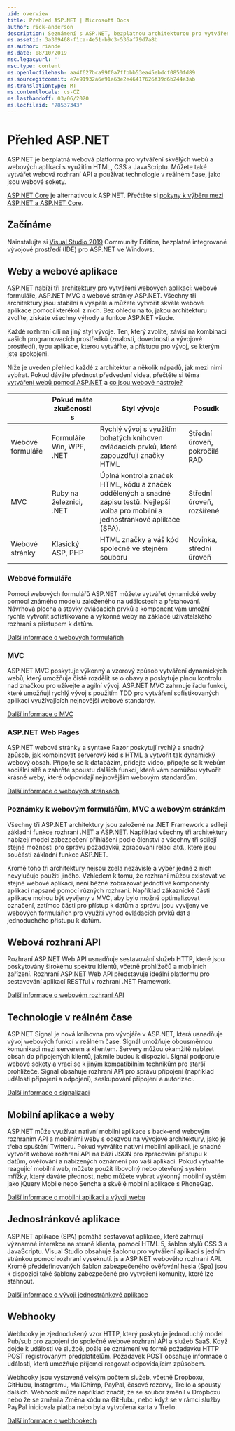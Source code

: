 ```yaml
---
uid: overview
title: Přehled ASP.NET | Microsoft Docs
author: rick-anderson
description: Seznámení s ASP.NET, bezplatnou architekturou pro vytváření webů, webových aplikací a webových rozhraní API.
ms.assetid: 3a309468-f1ca-4e51-b9c3-536af79d7a8b
ms.author: riande
ms.date: 08/10/2019
msc.legacyurl: ''
msc.type: content
ms.openlocfilehash: aa4f627bca99f0a7ffbbb53ea45ebdcf0850fd89
ms.sourcegitcommit: e7e91932a6e91a63e2e46417626f39d6b244a3ab
ms.translationtype: MT
ms.contentlocale: cs-CZ
ms.lasthandoff: 03/06/2020
ms.locfileid: "78537343"
---
```

# <a name="aspnet-overview"></a>Přehled ASP.NET

ASP.NET je bezplatná webová platforma pro vytváření skvělých webů a webových aplikací s využitím HTML, CSS a JavaScriptu. Můžete také vytvářet webová rozhraní API a používat technologie v reálném čase, jako jsou webové sokety.

[ASP.NET Core](https://docs.microsoft.com/aspnet/core/) je alternativou k ASP.NET.  Přečtěte si [pokyny k výběru mezi ASP.NET a ASP.NET Core](https://docs.microsoft.com/aspnet/core/choose-aspnet-framework).

## <a name="get-started"></a>Začínáme

Nainstalujte si [Visual Studio 2019](https://visualstudio.microsoft.com/downloads/?utm_medium=microsoft&utm_source=docs.microsoft.com&utm_campaign=button+cta&utm_content=download+vs2019) Community Edition, bezplatné integrované vývojové prostředí (IDE) pro ASP.NET ve Windows.

## <a name="websites-and-web-applications"></a>Weby a webové aplikace

 ASP.NET nabízí tři architektury pro vytváření webových aplikací: webové formuláře, ASP.NET MVC a webové stránky ASP.NET. Všechny tři architektury jsou stabilní a vyspělé a můžete vytvořit skvělé webové aplikace pomocí kterékoli z nich. Bez ohledu na to, jakou architekturu zvolíte, získáte všechny výhody a funkce ASP.NET všude.

Každé rozhraní cílí na jiný styl vývoje. Ten, který zvolíte, závisí na kombinaci vašich programovacích prostředků (znalosti, dovednosti a vývojové prostředí), typu aplikace, kterou vytváříte, a přístupu pro vývoj, se kterým jste spokojeni.

Níže je uveden přehled každé z architektur a několik nápadů, jak mezi nimi vybírat. Pokud dáváte přednost předvedení videa, přečtěte si téma [vytváření webů pomocí ASP.NET](https://channel9.msdn.com/Blogs/ASP-NET-Site-Videos/Making-Websites-with-ASPNET) a [co jsou webové nástroje?](https://channel9.msdn.com/Blogs/ASP-NET-Site-Videos/what-is-web-tools)

|   | Pokud máte zkušenosti s | Styl vývoje | Posudk |
|-----------|----------------------|-----------------------------------------------------|----------------|
| Webové formuláře | Formuláře Win, WPF, .NET | Rychlý vývoj s využitím bohatých knihoven ovládacích prvků, které zapouzdřují značky HTML | Střední úroveň, pokročilá RAD |
| MVC       | Ruby na železnici, .NET  | Úplná kontrola značek HTML, kódu a značek oddělených a snadné zápisu testů. Nejlepší volba pro mobilní a jednostránkové aplikace (SPA). | Střední úroveň, rozšířené |
| Webové stránky  | Klasický ASP, PHP     | HTML značky a váš kód společně ve stejném souboru | Novinka, střední úroveň |

### <a name="web-forms"></a>Webové formuláře

Pomocí webových formulářů ASP.NET můžete vytvářet dynamické weby pomocí známého modelu založeného na událostech a přetahování. Návrhová plocha a stovky ovládacích prvků a komponent vám umožní rychle vytvořit sofistikované a výkonné weby na základě uživatelského rozhraní s přístupem k datům.

[Další informace o webových formulářích](web-forms/index.md)

### <a name="mvc"></a>MVC

ASP.NET MVC poskytuje výkonný a vzorový způsob vytváření dynamických webů, který umožňuje čistě rozdělit se o obavy a poskytuje plnou kontrolu nad značkou pro užívejte a agilní vývoj. ASP.NET MVC zahrnuje řadu funkcí, které umožňují rychlý vývoj s použitím TDD pro vytváření sofistikovaných aplikací využívajících nejnovější webové standardy.

[Další informace o MVC](mvc/index.md)

### <a name="aspnet-web-pages"></a>ASP.NET Web Pages

ASP.NET webové stránky a syntaxe Razor poskytují rychlý a snadný způsob, jak kombinovat serverový kód s HTML a vytvořit tak dynamický webový obsah. Připojte se k databázím, přidejte video, připojte se k webům sociální sítě a zahrňte spoustu dalších funkcí, které vám pomůžou vytvořit krásné weby, které odpovídají nejnovějším webovým standardům.

[Další informace o webových stránkách](web-pages/index.md)

### <a name="notes-about-web-forms-mvc-and-web-pages"></a>Poznámky k webovým formulářům, MVC a webovým stránkám

Všechny tři ASP.NET architektury jsou založené na .NET Framework a sdílejí základní funkce rozhraní .NET a ASP.NET. Například všechny tři architektury nabízejí model zabezpečení přihlášení podle členství a všechny tři sdílejí stejné možnosti pro správu požadavků, zpracování relací atd., které jsou součástí základní funkce ASP.NET.

Kromě toho tři architektury nejsou zcela nezávislé a výběr jedné z nich nevylučuje použití jiného. Vzhledem k tomu, že rozhraní můžou existovat ve stejné webové aplikaci, není běžné zobrazovat jednotlivé komponenty aplikací napsané pomocí různých rozhraní. Například zákaznické části aplikace mohou být vyvíjeny v MVC, aby bylo možné optimalizovat označení, zatímco části pro přístup k datům a správu jsou vyvíjeny ve webových formulářích pro využití výhod ovládacích prvků dat a jednoduchého přístupu k datům.

## <a name="web-apis"></a>Webová rozhraní API

Rozhraní ASP.NET Web API usnadňuje sestavování služeb HTTP, které jsou poskytovány širokému spektru klientů, včetně prohlížečů a mobilních zařízení. Rozhraní ASP.NET Web API představuje ideální platformu pro sestavování aplikací RESTful v rozhraní .NET Framework.

[Další informace o webovém rozhraní API](web-api/index.md)

<!-- Put first under Web API TOC:  Watch video (9 minutes) https://channel9.msdn.com/Blogs/ASP-NET-Site-Videos/services-and-aspnet -->

## <a name="real-time-technologies"></a>Technologie v reálném čase

ASP.NET Signal je nová knihovna pro vývojáře v ASP.NET, která usnadňuje vývoj webových funkcí v reálném čase. Signál umožňuje obousměrnou komunikaci mezi serverem a klientem. Servery můžou okamžitě nabízet obsah do připojených klientů, jakmile budou k dispozici. Signál podporuje webové sokety a vrací se k jiným kompatibilním technikům pro starší prohlížeče. Signal obsahuje rozhraní API pro správu připojení (například události připojení a odpojení), seskupování připojení a autorizaci.

[Další informace o signalizaci](signalr/index.md)

<!-- Put first under SignalR TOC:  Watch video (6 minutes) https://channel9.msdn.com/Blogs/ASP-NET-Site-Videos/signalr-and-the-real-time-web -->

## <a name="mobile-apps-and-sites"></a>Mobilní aplikace a weby

ASP.NET může využívat nativní mobilní aplikace s back-end webovým rozhraním API a mobilními weby s odezvou na vývojové architektury, jako je třeba spuštění Twitteru. Pokud vytváříte nativní mobilní aplikaci, je snadné vytvořit webové rozhraní API na bázi JSON pro zpracování přístupu k datům, ověřování a nabízených oznámení pro vaši aplikaci. Pokud vytváříte reagující mobilní web, můžete použít libovolný nebo otevřený systém mřížky, který dáváte přednost, nebo můžete vybrat výkonný mobilní systém jako jQuery Mobile nebo Sencha a skvělé mobilní aplikace s PhoneGap.

[Další informace o mobilní aplikaci a vývoji webu](mobile/overview.md)

<!-- Put first under mobile TOC:  Watch video (11 minutes) https://channel9.msdn.com/Blogs/ASP-NET-Site-Videos/aspnet-and-mobile -->

## <a name="single-page-applications"></a>Jednostránkové aplikace

ASP.NET aplikace (SPA) pomáhá sestavovat aplikace, které zahrnují významné interakce na straně klienta, pomocí HTML 5, šablon stylů CSS 3 a JavaScriptu. Visual Studio obsahuje šablonu pro vytváření aplikací s jedním stránkou pomocí rozhraní vyseknutí. js a ASP.NET webového rozhraní API. Kromě předdefinovaných šablon zabezpečeného ověřování hesla (Spa) jsou k dispozici také šablony zabezpečené pro vytvoření komunity, které lze stáhnout.

[Další informace o vývoji jednostránkové aplikace](single-page-application/index.md)

## <a name="webhooks"></a>Webhooky

Webhooky je zjednodušený vzor HTTP, který poskytuje jednoduchý model Pub/sub pro zapojení do společné webové rozhraní API a služeb SaaS. Když dojde k události ve službě, pošle se oznámení ve formě požadavku HTTP POST registrovaným předplatitelům. Požadavek POST obsahuje informace o události, která umožňuje příjemci reagovat odpovídajícím způsobem.

Webhooky jsou vystavené velkým počtem služeb, včetně Dropboxu, GitHubu, Instagramu, MailChimp, PayPal, časové rezervy, Trello a spousty dalších. Webhook může například značit, že se soubor změnil v Dropboxu nebo že se změnila Změna kódu na GitHubu, nebo když se v rámci služby PayPal iniciovala platba nebo byla vytvořena karta v Trello.

[Další informace o webhookech](webhooks/index.md)

<!--
Create Deployment TOC based on https://www.asp.net/aspnet/overview/deployment
Copy deployment content map to MVC, WebForms, Web Pages, Web API sections.
Copy Web Deployment in Enterprise from WebForms to MVC
Move under ASP.NET Best practices
    What not to do in ASP.NET, and what to do instead https://review.docs.microsoft.cus/aspnet/aspnet/overview/web-development-best-practices/what-not-to-do-in-aspnet-and-what-to-do-instead
    Async and await https://channel9.msdn.com/Blogs/ASP-NET-Site-Videos/async-and-await
    Building Real World Cloud Apps with Azure https://review.docs.microsoft.com/aspnet/aspnet/overview/developing-apps-with-windows-azure/building-real-world-cloud-apps-with-windows-azure/introduction
    Hands on Lab: Maintainable Azure Websites: Managing Change and Scale https://review.docs.microsoft.com/aspnet/aspnet/overview/developing-apps-with-windows-azure/maintainable-azure-websites-managing-change-and-scale

-->
